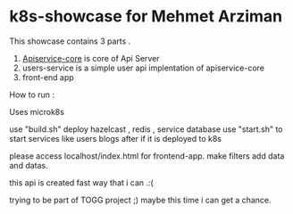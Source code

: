 # k8s-showcase for Mehmet Arziman 
This showcase contains 3 parts . 

1. <a href="apiservice-core/">Apiservice-core</a>  is  core of Api Server 
2. users-service is a simple user api  implentation of  apiservice-core 
3. front-end  app

How to run  : 

Uses microk8s

use "build.sh"   deploy  hazelcast , redis , service database 
use "start.sh" to start  services like users blogs 
after if it is deployed  to k8s 

please access localhost/index.html for  frontend-app. 
make filters add data and datas. 

this api  is created fast way that i can .:( 
    
trying to be part of TOGG project ;) maybe this time i can get a chance.


